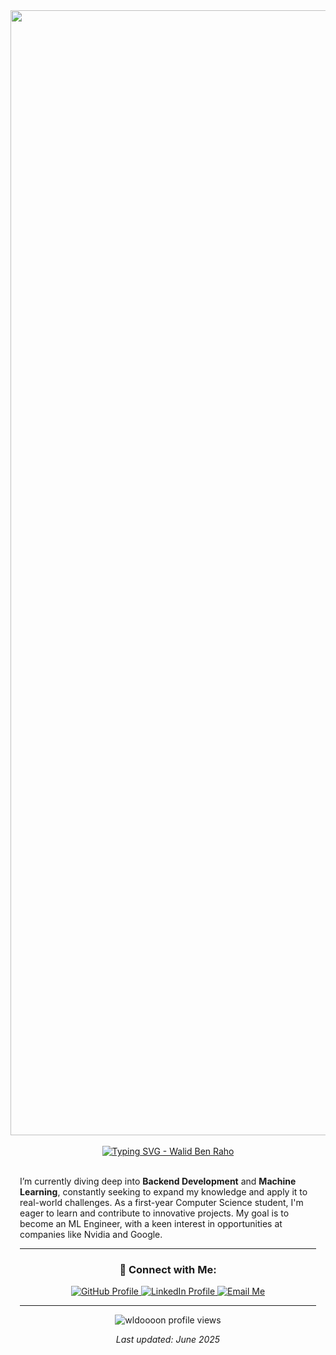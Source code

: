 <div align="center">
  <a href="https://github.com/wldoooon">
    <img src="https://media0.giphy.com/media/v1.Y2lkPTc5MGI3NjExc2Yydm4weDhhNWtidjJkNm96c2c0OXU1N2Jseng0Z3U0Z2c0OHZ2ZCZlcD12MV9pbnRlcm5hbF9naWZfYnlfaWQmY3Q9Zw/pVGsAWjzvXcZW4ZBTE/giphy.gif" alt="Pixel Art Developer Coding GIF" width="1800" /> 
    </a>
</div>

<br />

<div align="center">
  <a href="https://git.io/typing-svg">
    <img src="https://readme-typing-svg.demolab.com?font=Fira+Code&weight=600&size=26&duration=3000&pause=1000&color=213750&center=true&vCenter=true&width=600&lines=Hi+%F0%9F%91%8B%2C+I'm+wldoooon;CS+Student+%7C+Backend+%26+ML+Learner;Building+cool+projects+with+code+%F0%9F%94%A5" alt="Typing SVG - Walid Ben Raho" />
  </a>
</div>


<br />

<div align="left" style="max-width: 800px; margin: auto; padding: 0 15px;">
  <p>
     I’m currently diving deep into <strong>Backend Development</strong> and <strong>Machine Learning</strong>, constantly seeking to expand my knowledge and apply it to real-world challenges. As a first-year Computer Science student, I'm eager to learn and contribute to innovative projects. My goal is to become an ML Engineer, with a keen interest in opportunities at companies like Nvidia and Google.
  </p>


---

<h3 align="center">🔗 Connect with Me:</h3>
<p align="center">
  <a href="https://github.com/wldoooon" target="_blank">
    <img src="https://img.shields.io/badge/GitHub-wldoooon-181717?style=for-the-badge&logo=github&logoColor=white" alt="GitHub Profile"/>
  </a>
  <a href="https://www.linkedin.com/in/walid-benraho/" target="_blank"> <img src="https://img.shields.io/badge/LinkedIn-Profile-0A66C2?style=for-the-badge&logo=linkedin&logoColor=white" alt="LinkedIn Profile"/>
  </a>
  <a href="mailto:walid.benraho005@gmail.com"> <img src="https://img.shields.io/badge/Email-Contact_Me-D14836?style=for-the-badge&logo=gmail&logoColor=white" alt="Email Me"/>
  </a>
  </p>

---

<div align="center">
  <img src="https://komarev.com/ghpvc/?username=wldoooon&label=Profile%20Visitors&color=20C20E&style=flat-square" alt="wldoooon profile views"/>
</div>

<p align="center">
  <em>Last updated: June 2025</em> </p>

